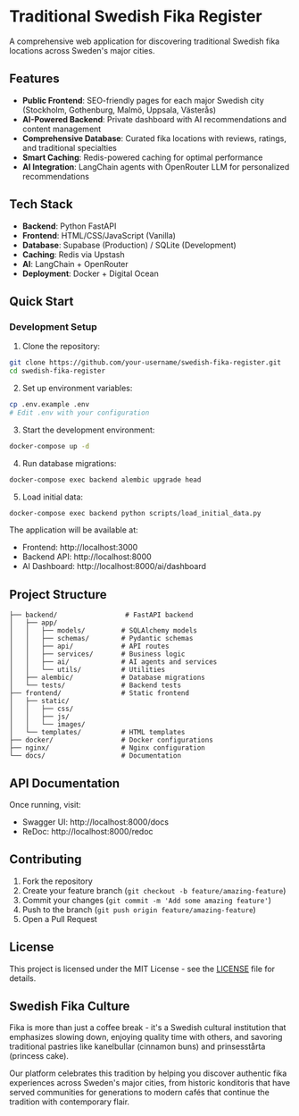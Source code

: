# Traditional Swedish Fika Register

A comprehensive web application for discovering traditional Swedish fika locations across Sweden's major cities.

## Features

- **Public Frontend**: SEO-friendly pages for each major Swedish city (Stockholm, Gothenburg, Malmö, Uppsala, Västerås)
- **AI-Powered Backend**: Private dashboard with AI recommendations and content management
- **Comprehensive Database**: Curated fika locations with reviews, ratings, and traditional specialties
- **Smart Caching**: Redis-powered caching for optimal performance
- **AI Integration**: LangChain agents with OpenRouter LLM for personalized recommendations

## Tech Stack

- **Backend**: Python FastAPI
- **Frontend**: HTML/CSS/JavaScript (Vanilla)
- **Database**: Supabase (Production) / SQLite (Development)
- **Caching**: Redis via Upstash
- **AI**: LangChain + OpenRouter
- **Deployment**: Docker + Digital Ocean

## Quick Start

### Development Setup

1. Clone the repository:
```bash
git clone https://github.com/your-username/swedish-fika-register.git
cd swedish-fika-register
```

2. Set up environment variables:
```bash
cp .env.example .env
# Edit .env with your configuration
```

3. Start the development environment:
```bash
docker-compose up -d
```

4. Run database migrations:
```bash
docker-compose exec backend alembic upgrade head
```

5. Load initial data:
```bash
docker-compose exec backend python scripts/load_initial_data.py
```

The application will be available at:
- Frontend: http://localhost:3000
- Backend API: http://localhost:8000
- AI Dashboard: http://localhost:8000/ai/dashboard

## Project Structure

```
├── backend/                 # FastAPI backend
│   ├── app/
│   │   ├── models/         # SQLAlchemy models
│   │   ├── schemas/        # Pydantic schemas
│   │   ├── api/            # API routes
│   │   ├── services/       # Business logic
│   │   ├── ai/             # AI agents and services
│   │   └── utils/          # Utilities
│   ├── alembic/            # Database migrations
│   └── tests/              # Backend tests
├── frontend/               # Static frontend
│   ├── static/
│   │   ├── css/
│   │   ├── js/
│   │   └── images/
│   └── templates/          # HTML templates
├── docker/                 # Docker configurations
├── nginx/                  # Nginx configuration
└── docs/                   # Documentation

```

## API Documentation

Once running, visit:
- Swagger UI: http://localhost:8000/docs
- ReDoc: http://localhost:8000/redoc

## Contributing

1. Fork the repository
2. Create your feature branch (`git checkout -b feature/amazing-feature`)
3. Commit your changes (`git commit -m 'Add some amazing feature'`)
4. Push to the branch (`git push origin feature/amazing-feature`)
5. Open a Pull Request

## License

This project is licensed under the MIT License - see the [LICENSE](LICENSE) file for details.

## Swedish Fika Culture

Fika is more than just a coffee break - it's a Swedish cultural institution that emphasizes slowing down, enjoying quality time with others, and savoring traditional pastries like kanelbullar (cinnamon buns) and prinsesstårta (princess cake).

Our platform celebrates this tradition by helping you discover authentic fika experiences across Sweden's major cities, from historic konditoris that have served communities for generations to modern cafés that continue the tradition with contemporary flair.